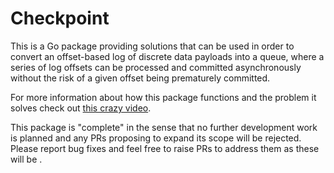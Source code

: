 Checkpoint
==========

This is a Go package providing solutions that can be used in order to convert an offset-based log of discrete data payloads into a queue, where a series of log offsets can be processed and committed asynchronously without the risk of a given offset being prematurely committed.

For more information about how this package functions and the problem it solves check out [this crazy video](https://youtu.be/zd_dtrhjIQ0).

This package is "complete" in the sense that no further development work is planned and any PRs proposing to expand its scope will be rejected. Please report bug fixes and feel free to raise PRs to address them as these will be .

